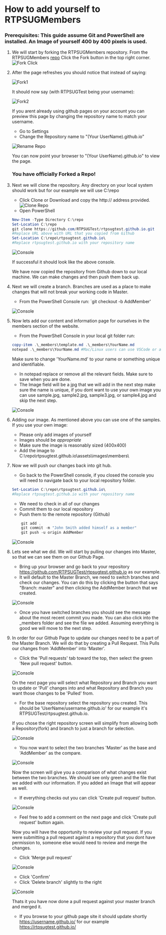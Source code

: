 # How to add yourself to RTPSUGMembers
### Prerequisites: This guide assume Git and PowerShell are installed. An Image of yourself 400 by 400 pixels is used.
1. We will start by forking the RTPSUGMembers repository. From the RTPSUGMembers [repo](https://github.com/RTPSUGMembers/rtpsugmembers.github.io) Click the Fork button in the top right corner.
![Fork Click](https://github.com/RTPSUGMembers/rtpsugmembers.github.io/blob/master/assets/images/readme/capture1.PNG)
2. After the page refreshes you should notice that instead of saying:

    ![Fork1](https://github.com/RTPSUGMembers/rtpsugmembers.github.io/blob/master/assets/images/readme/fork1.PNG)

    It should now say (with RTPSUGTest being your username):

    ![Fork2](https://github.com/RTPSUGMembers/rtpsugmembers.github.io/blob/master/assets/images/readme/fork2.PNG)

    If you arent already using github pages on your account you can preview this page by changing the repository name to match your username.
    - Go to Settings
    - Change the Repository name to "(Your UserName).github.io"
    
    ![Rename Repo](https://github.com/RTPSUGMembers/rtpsugmembers.github.io/blob/master/assets/images/readme/capture2.png)
    
    You can now point your browser to "(Your UserName).github.io" to view the page.

    ### You have officially Forked a Repo!

3. Next we will clone the repository. Any directory on your local system should work but for our example we will use C:\repo
    - Click Clone or Download and copy the http:// address provided.
    ![Clone Repo](https://github.com/RTPSUGMembers/rtpsugmembers.github.io/blob/master/assets/images/readme/capture3.png)
    - Open PowerShell

    ```powershell
    New-Item -Type Directory C:\repo
    Set-Location C:\repo
    git clone https://github.com/RTPSUGTest/rtpsugtest.github.io.git
    #Replace URL above with URL that you copied from Github
    Set-Location C:\repo\rtpsugtest.github.io\
    #Replace rtpsugtest.github.io with your repository name
    ```

    ![Console](https://github.com/RTPSUGMembers/rtpsugmembers.github.io/blob/master/assets/images/readme/console1.PNG)

    If successful it should look like the above console.
    
    We have now copied the repository from Github down to our local machine. We can make changes and then push them back up.

4. Next we will create a branch. Branches are used as a place to make changes that will not break your working code in Master.

    - From the PowerShell Console run:
    `git checkout -b AddMember'

    ![Console](https://github.com/RTPSUGMembers/rtpsugmembers.github.io/blob/master/assets/images/readme/console2.PNG)

5. Now lets add our content and information page for ourselves in the members section of the website.
    - From the PowerShell Console in your local git folder run:
    ```powershell
    copy-item .\_members\template.md .\_members\YourName.md
    notepad .\_members\YourName.md #Mac/Linux users can use VSCode or any other text editor.
    ```
    Make sure to change 'YourName.md' to your name or something unique and identifiable.

    - In notepad replace or remove all the relevant fields. Make sure to save when you are done.
    - The Image field will be a jpg that we will add in the next step make sure the name is unique, if you dont want to use your own image you can use sample.jpg, sample2.jpg, sample3.jpg, or sample4.jpg and skip the next step.

    ![Console](https://github.com/RTPSUGMembers/rtpsugmembers.github.io/blob/master/assets/images/readme/notepad1.PNG)

6. Adding our image. As mentioned above you can use one of the samples. If you use your own image:
    - Please only add images of yourself
    - Images should be *appropriate*
    - Make sure the image is reasonably sized (400x400)
    - Add the image to C:\repo\rtpsugtest.github.io\assets\images\members\

7. Now we will push our changes back into git hub.

    - Go back to the PowerShell console, if you closed the console you will need to navigate back to your local repository folder.

    ```powershell
    Set-Location C:\repo\rtpsugtest.github.io\
    #Replace rtpsugtest.github.io with your repository name
    ```
    - We need to check in all of our changes
    - Commit them to our local repository
    - Push them to the remote repository (Github)

    ```powershell
        git add .
        git commit -m "John Smith added himself as a member"
        git push -u origin AddMember
    ```
    ![Console](https://github.com/RTPSUGMembers/rtpsugmembers.github.io/blob/master/assets/images/readme/console3.PNG)

8. Lets see what we did. We will start by pulling our changes into Master, so that we can see them on our Github Page.
    
    - Bring up your browser and go back to your repository https://github.com/RTPSUGTest/rtpsugtest.github.io as our example.
    - It will default to the Master Branch, we need to switch branches and check our changes. You can do this by clicking the button that says "Branch: master" and then clicking the AddMember branch that we created.

    ![Console](https://github.com/RTPSUGMembers/rtpsugmembers.github.io/blob/master/assets/images/readme/branch1.PNG)

    - Once you have switched branches you should see the message about the most recent commit you made. You can also click into the _members folder and see the file we added. Assuming everything is good we will move to the next step.

9. In order for our Github Page to update our changes need to be a part of the Master Branch. We will do that by creating a Pull Request. This Pulls our changes from 'AddMember' into 'Master'.

    - Click the 'Pull requests' tab toward the top, then select the green 'New pull request' button.

    ![Console](https://github.com/RTPSUGMembers/rtpsugmembers.github.io/blob/master/assets/images/readme/pull1.PNG)

    On the next page you will select what Repository and Branch you want to update or 'Pull' changes into and what Repository and Branch you want those changes to be 'Pulled' from.

    - For the base repository select the repository you created. This should be 'UserName/username.github.io' for our example it's RTPSUGTest/rtpsugtest.github.io.

    If you chose the right repository screen will simplify from allowing both a Repository(fork) and branch to just a branch for selection.

    ![Console](https://github.com/RTPSUGMembers/rtpsugmembers.github.io/blob/master/assets/images/readme/pull2.PNG)

    - You now want to select the two branches 'Master' as the base and 'AddMember' as the compare.

    ![Console](https://github.com/RTPSUGMembers/rtpsugmembers.github.io/blob/master/assets/images/readme/pull3.PNG)

    Now the screen will give you a comparison of what changes exist between the two branches. We should see only green and the file that we added with our information. If you added an Image that will appear as well.

    - If everything checks out you can click 'Create pull request' button.

    ![Console](https://github.com/RTPSUGMembers/rtpsugmembers.github.io/blob/master/assets/images/readme/pull4.PNG)

    - Feel free to add a comment on the next page and click 'Create pull request' button again.

    Now you will have the opportunity to review your pull request.
    If you were submitting a pull request against a repository that you dont have permission to, someone else would need to review and merge the changes.

    - Click 'Merge pull request'

    ![Console](https://github.com/RTPSUGMembers/rtpsugmembers.github.io/blob/master/assets/images/readme/pull6.PNG)

    - Click 'Confirm'
    - Click 'Delete branch' slightly to the right

    ![Console](https://github.com/RTPSUGMembers/rtpsugmembers.github.io/blob/master/assets/images/readme/pull7.PNG)

    Thats it you have now done a pull request against your master branch and merged it.

    - If you browse to your github page site it should update shortly https://username.github.io/ for our example https://rtpsugtest.github.io/





